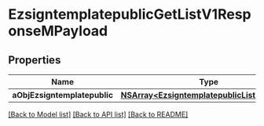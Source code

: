 # EzsigntemplatepublicGetListV1ResponseMPayload

## Properties
Name | Type | Description | Notes
------------ | ------------- | ------------- | -------------
**aObjEzsigntemplatepublic** | [**NSArray&lt;EzsigntemplatepublicListElement&gt;***](EzsigntemplatepublicListElement.md) |  | 

[[Back to Model list]](../README.md#documentation-for-models) [[Back to API list]](../README.md#documentation-for-api-endpoints) [[Back to README]](../README.md)


